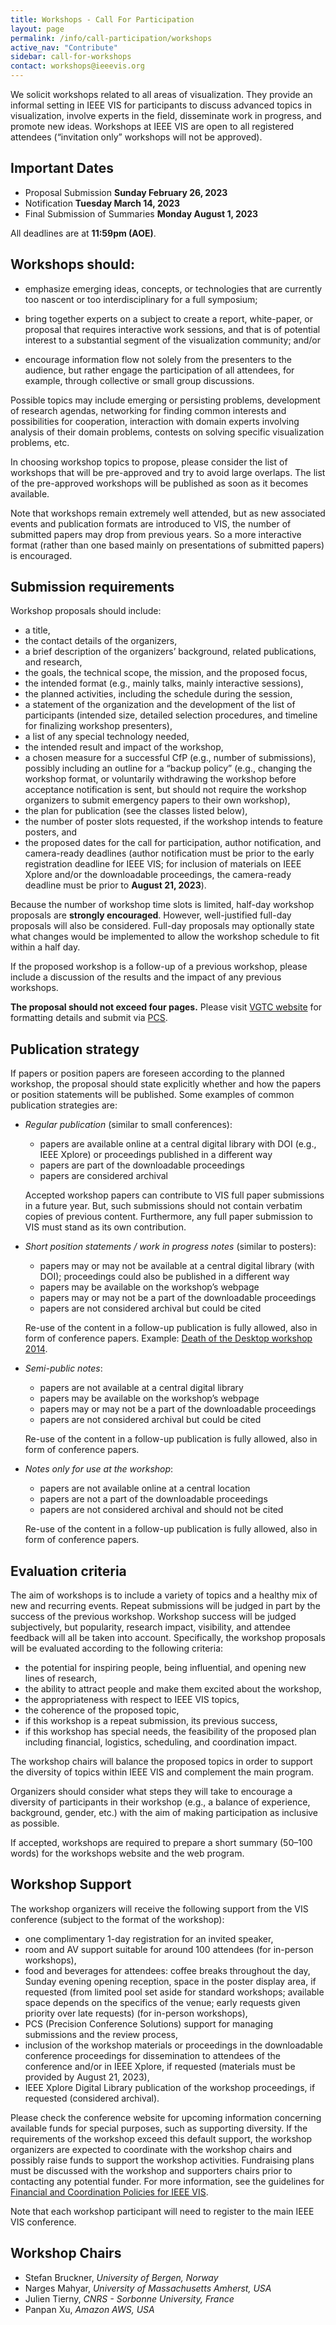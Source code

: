 ```yaml
---
title: Workshops - Call For Participation
layout: page
permalink: /info/call-participation/workshops
active_nav: "Contribute"
sidebar: call-for-workshops
contact: workshops@ieeevis.org
---
```


We solicit workshops related to all areas of visualization. They provide an informal setting in IEEE VIS for participants to discuss advanced topics in visualization, involve experts in the field, disseminate work in progress, and promote new ideas. Workshops at IEEE VIS are open to all registered attendees (“invitation only” workshops will not be approved).

## Important Dates

* Proposal Submission               **Sunday February 26, 2023**
* Notification                      **Tuesday March 14, 2023**
* Final Submission of Summaries	    **Monday August 1, 2023**

All deadlines are at **11:59pm (AOE)**.

## Workshops should:

* emphasize emerging ideas, concepts, or technologies that are currently too nascent or too interdisciplinary for a full symposium;

* bring together experts on a subject to create a report, white-paper, or proposal that requires interactive work sessions, and that is of potential interest to a substantial segment of the visualization community; and/or

* encourage information flow not solely from the presenters to the audience, but rather engage the participation of all attendees, for example, through collective or small group discussions.

Possible topics may include emerging or persisting problems, development of research agendas, networking for finding common interests and possibilities for cooperation, interaction with domain experts involving analysis of their domain problems, contests on solving specific visualization problems, etc.

In choosing workshop topics to propose, please consider the list of workshops that will be pre-approved and try to avoid large overlaps. The list of the pre-approved workshops will be published as soon as it becomes available.

Note that workshops remain extremely well attended, but as new associated events and publication formats are introduced to VIS, the number of submitted papers may drop from previous years. So a more interactive format (rather than one based mainly on presentations of submitted papers) is encouraged.


## Submission requirements

Workshop proposals should include:

* a title,
* the contact details of the organizers,
* a brief description of the organizers’ background, related publications, and research,
* the goals, the technical scope, the mission, and the proposed focus,
* the intended format (e.g., mainly talks, mainly interactive sessions),
* the planned activities, including the schedule during the session,
* a statement of the organization and the development of the list of participants (intended size, detailed selection procedures, and timeline for finalizing workshop presenters),
* a list of any special technology needed,
* the intended result and impact of the workshop,
* a chosen measure for a successful CfP (e.g., number of submissions), possibly including an outline for a “backup policy” (e.g., changing the workshop format, or voluntarily withdrawing the workshop before acceptance notification is sent, but should not require the workshop organizers to submit emergency papers to their own workshop), 
* the plan for publication (see the classes listed below),
* the number of poster slots requested, if the workshop intends to feature posters, and
* the proposed dates for the call for participation, author notification, and camera-ready deadlines (author notification must be prior to the early registration deadline for IEEE VIS; for inclusion of materials on IEEE Xplore and/or the downloadable proceedings, the camera-ready deadline must be prior to **August 21, 2023**).

Because the number of workshop time slots is limited, half-day workshop proposals are **strongly encouraged**. However, well-justified full-day proposals will also be considered. Full-day proposals may optionally state what changes would be implemented to allow the workshop schedule to fit within a half day.

If the proposed workshop is a follow-up of a previous workshop, please include a discussion of the results and the impact of any previous workshops.

**The proposal should not exceed four pages.** Please visit [VGTC website](https://tc.computer.org/vgtc/publications/conference) for formatting details and submit via [PCS](https://new.precisionconference.com/vgtc).


## Publication strategy

If papers or position papers are foreseen according to the planned workshop, the proposal should state explicitly whether and how the papers or position statements will be published. Some examples of common publication strategies are:

* _Regular publication_ (similar to small conferences):
    - papers are available online at a central digital library with DOI (e.g., IEEE Xplore) or proceedings published in a different way
    - papers are part of the downloadable proceedings
    - papers are considered archival

    Accepted workshop papers can contribute to VIS full paper submissions in a future year. But, such submissions should not contain verbatim copies of previous content. Furthermore, any full paper submission to VIS must stand as its own contribution.

* _Short position statements / work in progress notes_ (similar to posters):
    - papers may or may not be available at a central digital library (with DOI); proceedings could also be published in a different way
    - papers may be available on the workshop’s webpage
    - papers may or may not be a part of the downloadable proceedings
    - papers are not considered archival but could be cited

    Re-use of the content in a follow-up publication is fully allowed, also in form of conference papers. Example: [Death of the Desktop workshop 2014](http://dataphys.org/workshops/vis14/).

* _Semi-public notes_:
    - papers are not available at a central digital library
    - papers may be available on the workshop’s webpage
    - papers may or may not be a part of the downloadable proceedings
    - papers are not considered archival but could be cited

    Re-use of the content in a follow-up publication is fully allowed, also in form of conference papers.

* _Notes only for use at the workshop_:
    - papers are not available online at a central location
    - papers are not a part of the downloadable proceedings
    - papers are not considered archival and should not be cited

    Re-use of the content in a follow-up publication is fully allowed, also in form of conference papers.

## Evaluation criteria

The aim of workshops is to include a variety of topics and a healthy mix of new and recurring events. Repeat submissions will be judged in part by the success of the previous workshop. Workshop success will be judged subjectively, but popularity, research impact, visibility, and attendee feedback will all be taken into account. Specifically, the workshop proposals will be evaluated according to the following criteria:

* the potential for inspiring people, being influential, and opening new lines of research,
* the ability to attract people and make them excited about the workshop,
* the appropriateness with respect to IEEE VIS topics,
* the coherence of the proposed topic,
* if this workshop is a repeat submission, its previous success,
* if this workshop has special needs, the feasibility of the proposed plan including financial, logistics, scheduling, and coordination impact.

The workshop chairs will balance the proposed topics in order to support the diversity of topics within IEEE VIS and complement the main program.

Organizers should consider what steps they will take to encourage a diversity of participants in their workshop (e.g., a balance of experience, background, gender, etc.) with the aim of making participation as inclusive as possible.

If accepted, workshops are required to prepare a short summary (50&ndash;100 words) for the workshops website and the web program.


## Workshop Support

The workshop organizers will receive the following support from the VIS conference (subject to the format of the workshop):

* one complimentary 1-day registration for an invited speaker,
* room and AV support suitable for around 100 attendees (for in-person workshops),
* food and beverages for attendees: coffee breaks throughout the day, Sunday evening opening reception, space in the poster display area, if requested (from limited pool set aside for standard workshops; available space depends on the specifics of the venue; early requests given priority over late requests) (for in-person workshops),
* PCS (Precision Conference Solutions) support for managing submissions and the review process,
* inclusion of the workshop materials or proceedings in the downloadable conference proceedings for dissemination to attendees of the conference and/or in IEEE Xplore, if requested (materials must be provided by August 21, 2023),
* IEEE Xplore Digital Library publication of the workshop proceedings, if requested (considered archival).

Please check the conference website for upcoming information concerning available funds for special purposes, such as supporting diversity. If the requirements of the workshop exceed this default support, the workshop organizers are expected to coordinate with the workshop chairs and possibly raise funds to support the workshop activities. Fundraising plans must be discussed with the workshop and supporters chairs prior to contacting any potential funder. For more information, see the guidelines for [Financial and Coordination Policies for IEEE VIS](http://ieeevis.org/governance/coordination).

Note that each workshop participant will need to register to the main IEEE VIS 
conference.

## Workshop Chairs

* Stefan Bruckner, *University of Bergen, Norway*
* Narges Mahyar, *University of Massachusetts Amherst, USA*
* Julien Tierny, *CNRS - Sorbonne University, France*
* Panpan Xu, *Amazon AWS, USA*
